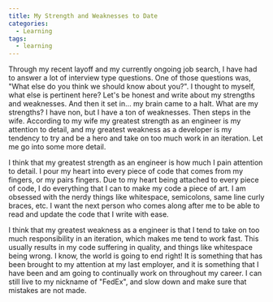 ```yaml
---
title: My Strength and Weaknesses to Date
categories:
  - Learning
tags:
  - learning
---
```

Through my recent layoff and my currently ongoing job search, I have had to answer a lot of interview type questions. One of those questions was, "What else do you think we should know about you?". I thought to myself, what else is pertinent here? Let's be honest and write about my strengths and weaknesses. And then it set in... my brain came to a halt. What are my strengths? I have non, but I have a ton of weaknesses. Then steps in the wife. According to my wife my greatest strength as an engineer is my attention to detail, and my greatest weakness as a developer is my tendency to try and be a hero and take on too much work in an iteration. Let me go into some more detail.

I think that my greatest strength as an engineer is how much I pain attention to detail. I pour my heart into every piece of code that comes from my fingers, or my pairs fingers. Due to my heart being attached to every piece of code, I do everything that I can to make my code a piece of art. I am obsessed with the nerdy things like whitespace, semicolons, same line curly braces, etc. I want the next person who comes along after me to be able to read and update the code that I write with ease.

I think that my greatest weakness as a engineer is that I tend to take on too much responsibility in an iteration, which makes me tend to work fast. This usually results in my code suffering in quality, and things like whitespace being wrong. I know, the world is going to end right! It is something that has been brought to my attention at my last employer, and it is something that I have been and am going to continually work on throughout my career. I can still live to my nickname of "FedEx", and slow down and make sure that mistakes are not made.

